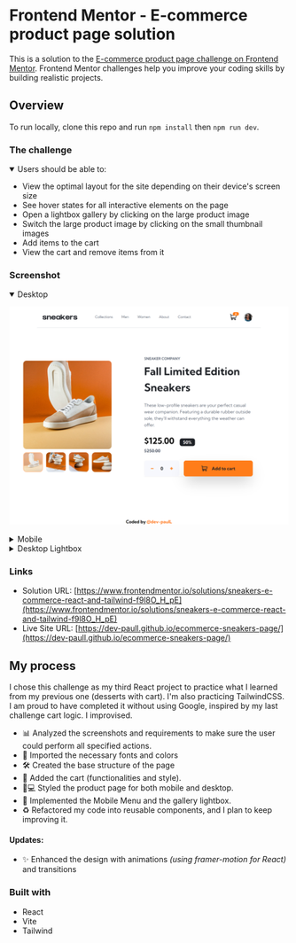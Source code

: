 # Frontend Mentor - E-commerce product page solution

This is a solution to the [E-commerce product page challenge on Frontend Mentor](https://www.frontendmentor.io/challenges/ecommerce-product-page-UPsZ9MJp6). Frontend Mentor challenges help you improve your coding skills by building realistic projects.

## Overview

To run locally, clone this repo and run `npm install` then `npm run dev`.
### The challenge

<details open>
<summary>Users should be able to:</summary>

- View the optimal layout for the site depending on their device's screen size
- See hover states for all interactive elements on the page
- Open a lightbox gallery by clicking on the large product image
- Switch the large product image by clicking on the small thumbnail images
- Add items to the cart
- View the cart and remove items from it
</details>

### Screenshot

<details open>
<summary>Desktop</summary>

![](./desktop_screenshot.png)
</details>

<details>
<summary>Mobile</summary>

![](./mobile_screenshot.png)
</details>

<details>
<summary>Desktop Lightbox</summary>

![](./lightbox_screenshot.png)
</details>



### Links

- Solution URL: [https://www.frontendmentor.io/solutions/sneakers-e-commerce-react-and-tailwind-f9l8O_H_pE](https://www.frontendmentor.io/solutions/sneakers-e-commerce-react-and-tailwind-f9l8O_H_pE)
- Live Site URL: [https://dev-paull.github.io/ecommerce-sneakers-page/](https://dev-paull.github.io/ecommerce-sneakers-page/)

## My process

I chose this challenge as my third React project to practice what I learned from my previous one (desserts with cart). I'm also practicing TailwindCSS. I am proud to have completed it without using Google, inspired by my last challenge cart logic. I improvised.

- 📊 Analyzed the screenshots and requirements to make sure the user could perform all specified actions.
- 🎨 Imported the necessary fonts and colors
- 🛠️ Created the base structure of the page
- 🛒 Added the cart (functionalities and style).
- 📱💻 Styled the product page for both mobile and desktop.
- 📂 Implemented the Mobile Menu and the gallery lightbox.
- ♻️ Refactored my code into reusable components, and I plan to keep improving it.

#### Updates:

- ✨ Enhanced the design with animations *(using framer-motion for React)* and transitions

### Built with

- React
- Vite
- Tailwind


